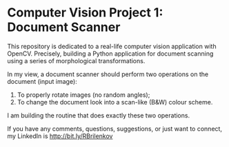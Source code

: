 # Computer Vision Project 1: Document Scanner
This repository is dedicated to a real-life computer vision application with OpenCV. Precisely, building a Python application for document scanning using a series of morphological transformations.

In my view, a document scanner should perform two operations on the document (input image):
1) To properly rotate images (no random angles);
2) To change the document look into a scan-like (B&W) colour scheme.

I am building the routine that does exactly these two operations.

If you have any comments, questions, suggestions, or just want to connect, my LinkedIn is http://bit.ly/RBrilenkov
